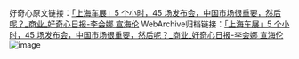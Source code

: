 好奇心原文链接：[「上海车展」5 个小时，45 场发布会，中国市场很重要，然后呢？_商业_好奇心日报-李会娜 宣海伦](https://www.qdaily.com/articles/8734.html)
WebArchive归档链接：[「上海车展」5 个小时，45 场发布会，中国市场很重要，然后呢？_商业_好奇心日报-李会娜 宣海伦](http://web.archive.org/web/20190623153403/https://www.qdaily.com/articles/8734.html)
![image](http://ww3.sinaimg.cn/large/007d5XDpgy1g3vdpdnhjlj30u06pinpd)